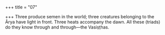 +++
title = "07"

+++
Three produce semen in the world; three creatures belonging to the  Ārya have light in front.
Three heats accompany the dawn. All these (triads) do they know
through and through—the Vasiṣṭhas.